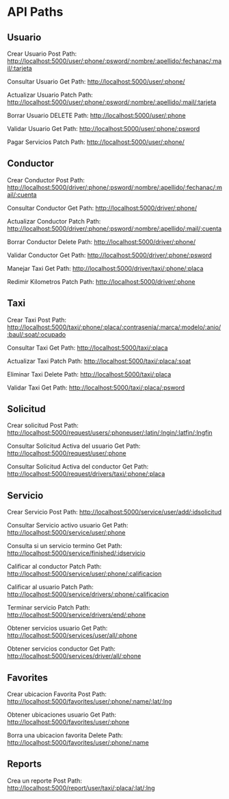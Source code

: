 # API Paths

## Usuario

  Crear Usuario
  Post
    Path: <http://localhost:5000/user/:phone/:psword/:nombre/:apellido/:fechanac/:mail/:tarjeta>

  Consultar Usuario
  Get
    Path: <http://localhost:5000/user/:phone/>

  Actualizar Usuario
  Patch
    Path: <http://localhost:5000/user/:phone/:psword/:nombre/:apellido/:mail/:tarjeta>

  Borrar Usuario
  DELETE
    Path: <http://localhost:5000/user/:phone>

  Validar Usuario
  Get
    Path: <http://localhost:5000/user/:phone/:psword>

  Pagar Servicios
  Patch
    Path: <http://localhost:5000/user/:phone/>

## Conductor

  Crear Conductor
  Post
    Path: <http://localhost:5000/driver/:phone/:psword/:nombre/:apellido/:fechanac/:mail/:cuenta>

  Consultar Conductor
  Get
    Path: <http://localhost:5000/driver/:phone/>

  Actualizar Conductor
  Patch
    Path: <http://localhost:5000/driver/:phone/:psword/:nombre/:apellido/:mail/:cuenta>

  Borrar Conductor
  Delete
    Path: <http://localhost:5000/driver/:phone/>

  Validar Conductor
  Get
    Path: <http://localhost:5000/driver/:phone/:psword>

  Manejar Taxi
    Get
      Path: <http://localhost:5000/driver/taxi/:phone/:placa>

  Redimir Kilometros
    Patch
      Path: <http://localhost:5000/driver/:phone>

## Taxi

  Crear Taxi
    Post
      Path: <http://localhost:5000/taxi/:phone/:placa/:contrasenia/:marca/:modelo/:anio/:baul/:soat/:ocupado>

  Consultar Taxi
    Get
      Path: <http://localhost:5000/taxi/:placa>

  Actualizar Taxi
    Patch
      Path: <http://localhost:5000/taxi/:placa/:soat>

  Eliminar Taxi
    Delete
      Path: <http://localhost:5000/taxi/:placa>

  Validar Taxi
  Get
    Path: <http://localhost:5000/taxi/:placa/:psword>

## Solicitud

  Crear solicitud
    Post
      Path: <http://localhost:5000/request/users/:phoneuser/:latin/:lngin/:latfin/:lngfin>

  Consultar Solicitud Activa del usuario
    Get
      Path: <http://localhost:5000/request/user/:phone>

  Consultar Solicitud Activa del conductor
    Get
      Path: <http://localhost:5000/request/drivers/taxi/:phone/:placa>

## Servicio

  Crear Servicio
    Post
      Path: <http://localhost:5000/service/user/add/:idsolicitud>
  
  Consultar Servicio activo usuario
    Get
      Path: <http://localhost:5000/service/user/:phone>
  
  Consulta si un servicio termino
    Get
      Path: <http://localhost:5000/service/finished/:idservicio>

  Calificar al conductor
    Patch
      Path: <http://localhost:5000/service/user/:phone/:calificacion>

  Calificar al usuario
    Patch
      Path: <http://localhost:5000/service/drivers/:phone/:calificacion>

  Terminar servicio
    Patch
      Path: <http://localhost:5000/service/drivers/end/:phone>

  Obtener servicios usuario
    Get
      Path: <http://localhost:5000/services/user/all/:phone>

  Obtener servicios conductor
    Get
      Path: <http://localhost:5000/services/driver/all/:phone>

## Favorites

  Crear ubicacion Favorita
    Post
      Path: <http://localhost:5000/favorites/user/:phone/:name/:lat/:lng>
  
  Obtener ubicaciones usuario
    Get
      Path: <http://localhost:5000/favorites/user/:phone>

  Borra una ubicacion favorita
    Delete
      Path: <http://localhost:5000/favorites/user/:phone/:name>

## Reports

  Crea un reporte
    Post
      Path: <http://localhost:5000/report/user/taxi/:placa/:lat/:lng>